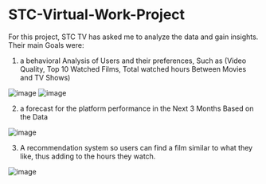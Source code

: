 # STC-Virtual-Work-Project

For this project, STC TV has asked me to analyze the data and gain insights.
Their main Goals were:
1. a behavioral Analysis of Users and their preferences, Such as (Video Quality, Top 10 Watched Films, Total watched hours Between Movies and TV Shows)

![image](https://github.com/user-attachments/assets/1828b50f-743e-420c-ad86-60439f7ea23d)
![image](https://github.com/user-attachments/assets/2e5cd860-3a87-4e06-acd3-e51f4be0783d)

2. a forecast for the platform performance in the Next 3 Months Based on the Data

![image](https://github.com/user-attachments/assets/e6ab9c4a-8b7f-4934-9c6b-977bd1360dbb)

3. A recommendation system so users can find a film similar to what they like, thus adding to the hours they watch.

![image](https://github.com/user-attachments/assets/bfe79007-9fc7-4675-82ca-057e07a0f19d)
